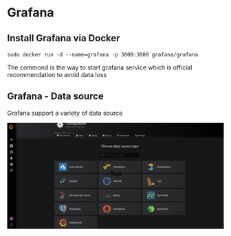 # Grafana

## Install Grafana via Docker
  ```
  sudo docker run -d --name=grafana -p 3000:3000 grafana/grafana
  ```
  The commond is the way to start grafana service which is official recommendation to avoid data loss
## Grafana - Data source 
  Grafana support a variety of data source
  
  ![index](https://github.com/msep2019/MSEP_2019_2/raw/master/grafana/images/10.png)
